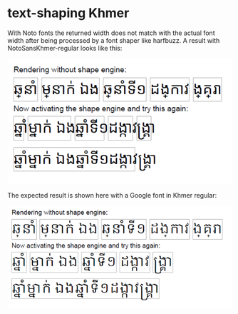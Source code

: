 # text-shaping Khmer

With Noto fonts the returned width does not match with the actual font width after being processed by a font shaper like harfbuzz. A result with NotoSansKhmer-regular looks like this:

![Noto sans](../docs/NotoSans.png)

The expected result is shown here with a Google font in Khmer regular:

![Google font](../docs/GoogleFont.png)

